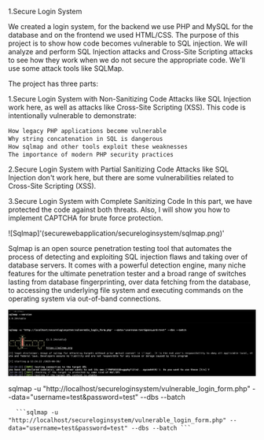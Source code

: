1.Secure Login System

We created a login system, for the backend we use PHP and MySQL for the database and on the frontend we used HTML/CSS. 
The purpose of this project is to show how code becomes vulnerable to SQL injection.
We will analyze and perform SQL Injection attacks and Cross-Site Scripting attacks to see how they work when we do not secure the appropriate code. 
We'll use some attack tools like SQLMap. 

The project has three parts:

1.Secure Login System with Non-Sanitizing Code
Attacks like SQL Injection work here, as well as attacks like Cross-Site Scripting (XSS).
    This code is intentionally vulnerable to demonstrate:

    How legacy PHP applications become vulnerable
    Why string concatenation in SQL is dangerous
    How sqlmap and other tools exploit these weaknesses
    The importance of modern PHP security practices

2.Secure Login System with Partial Sanitizing Code
Attacks like SQL Injection don't work here, but there are some vulnerabilities related to Cross-Site Scripting (XSS).

3.Secure Login System with Complete Sanitizing Code
In this part, we have protected the code against both threats. Also, I will show you how to implement CAPTCHA for brute force protection.

![Sqlmap]'(securewebapplication/secureloginsystem/sqlmap.png)'

Sqlmap is an open source penetration testing tool that automates the process of detecting and exploiting SQL injection flaws and taking over of database servers. 
It comes with a powerful detection engine, many niche features for the ultimate penetration tester and a broad range of switches lasting from database fingerprinting, 
over data fetching from the database, to accessing the underlying file system and executing commands on the operating system via out-of-band connections.

![Sqlmap](https://github.com/cipriancyberspace/securewebapplication/blob/ad4ab30ec684ebaaf70cecabc7cb48c7569ec70b/Secure%20Login%20System/images/sqlmap_1.png)

sqlmap -u "http://localhost/secureloginsystem/vulnerable_login_form.php" --data="username=test&password=test" --dbs --batch

<pre> <code> ```sqlmap -u "http://localhost/secureloginsystem/vulnerable_login_form.php" --data="username=test&password=test" --dbs --batch ``` </code> </pre>
                                                                                           
